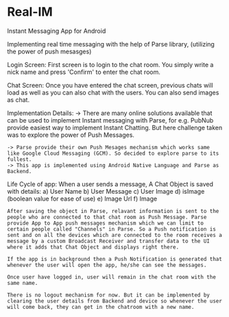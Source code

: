 # Real-IM
Instant Messaging App for Android

Implementing real time messaging with the help of Parse library, (utilizing the power of push mesasges)

Login Screen:
	First screen is to login to the chat room. You simply write a nick name and press 'Confirm' to enter the chat room.

Chat Screen:
	Once you have entered the chat screen, previous chats will load as well as you can also chat with the users.
	You can also send images as chat.

Implementation Details:
	-> There are many online solutions available that can be used to implement Instant messaging with Parse, for e.g. PubNub provide easiest way to implement Instant Chatting. But here challenge taken was to explore the power of Push Messages.

	-> Parse provide their own Push Mesages mechanism which works same like Google Cloud Messaging (GCM). So decided to explore parse to its fullest.
	-> This app is implemented using Android Native Language and Parse as Backend.

Life Cycle of app:
	When a user sends a message, A Chat Object is saved with details:
		a) User Name
		b) User Message
		c) User Image
		d) isImage (boolean value for ease of use)
		e) Image Url
		f) Image
	
	After saving the object in Parse, relavant information is sent to the people who are connected to that chat room as Push Message. Parse provide App to App push messages mechanism which we can limit to certain people called "Channels" in Parse. So a Push notification is sent and on all the devices which are connected to the room receives a message by a custom Broadcast Receiver and transfer data to the UI where it adds that Chat Object and displays right there.

	If the app is in background then a Push Notification is generated that whenever the user will open the app, he/she can see the messages.
	
	Once user have logged in, user will remain in the chat room with the same name.

	There is no logout mechanism for now. But it can be implemented by clearing the user details from Backend and device so whenever the user will come back, they can get in the chatroom with a new name.

